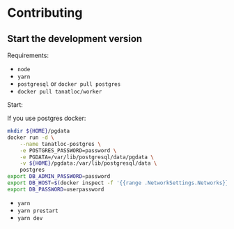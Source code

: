 # Contributing

## Start the development version

Requirements:

- `node`
- `yarn`
- `postgresql` or `docker pull postgres`
- `docker pull tanatloc/worker`

Start:

If you use postgres docker:

```bash
mkdir ${HOME}/pgdata
docker run -d \
    --name tanatloc-postgres \
    -e POSTGRES_PASSWORD=password \
    -e PGDATA=/var/lib/postgresql/data/pgdata \
    -v ${HOME}/pgdata:/var/lib/postgresql/data \
    postgres
export DB_ADMIN_PASSWORD=password
export DB_HOST=$(docker inspect -f '{{range .NetworkSettings.Networks}}{{.IPAddress}}{{end}}' $(docker ps --filter "name=tanatloc-postgres" --format "{{.ID}}"))
export DB_PASSWORD=userpassword
```

- `yarn`
- `yarn prestart`
- `yarn dev`
